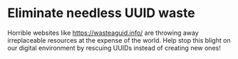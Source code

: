 # Eliminate needless UUID waste

Horrible websites like <https://wasteaguid.info/> are throwing away
irreplaceable resources at the expense of the world. Help stop this blight on
our digital environment by rescuing UUIDs instead of creating new ones!
